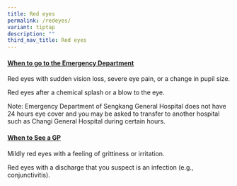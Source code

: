```yaml
---
title: Red eyes
permalink: /redeyes/
variant: tiptap
description: ""
third_nav_title: Red eyes
---
```

<h4><strong><u>When to go to the Emergency Department</u></strong></h4>
<p></p>
<p>Red eyes with sudden vision loss, severe eye pain, or a change in pupil
size.</p>
<p></p>
<p>Red eyes after a chemical splash or a blow to the eye.</p>
<p></p>
<p>Note: Emergency Department of Sengkang General Hospital does not have
24 hours eye cover and you may be asked to transfer to another hospital
such as Changi General Hospital during certain hours.</p>
<p></p>
<p></p>
<h4><strong><u>When to See a GP</u></strong></h4>
<p></p>
<p>Mildly red eyes with a feeling of grittiness or irritation.</p>
<p></p>
<p>Red eyes with a discharge that you suspect is an infection (e.g., conjunctivitis).</p>
<p></p>